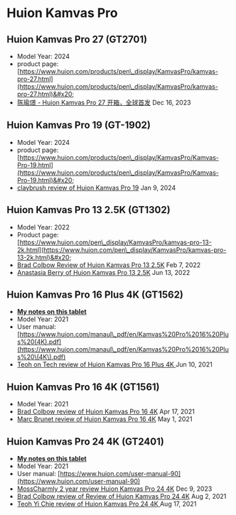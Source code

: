 # Huion Kamvas Pro

## Huion Kamvas Pro 27 (GT2701)

* Model Year: 2024
* product page: [https://www.huion.com/products/pen\_display/KamvasPro/kamvas-pro-27.html](https://www.huion.com/products/pen\_display/KamvasPro/kamvas-pro-27.html)&#x20;
* [陈瑜璟 - Huion Kamvas Pro 27 开箱，全球首发](https://www.youtube.com/watch?v=n4Jly9fYHjo) Dec 16, 2023&#x20;

## Huion Kamvas Pro 19 (GT-1902)

* Model Year: 2024
* product page: [https://www.huion.com/products/pen\_display/KamvasPro/Kamvas-Pro-19.html](https://www.huion.com/products/pen\_display/KamvasPro/Kamvas-Pro-19.html)&#x20;
* [claybrush review of Huion Kamvas Pro 19](https://www.youtube.com/watch?v=hvrPw6mlrlQ) Jan 9, 2024

## Huion Kamvas Pro 13 2.5K (GT1302)

* Model Year: 2022
* Product page: [https://www.huion.com/pen\_display/KamvasPro/kamvas-pro-13-2k.html](https://www.huion.com/pen\_display/KamvasPro/kamvas-pro-13-2k.html)&#x20;
* [Brad Colbow Review of Huion Kamvas Pro 13 2.5K](https://youtu.be/8Zqmvccypuc) Feb 7, 2022
* [Anastasia Berry of Huion Kamvas Pro 13 2.5K](https://youtu.be/UXPdIF1cZp0) Jun 13, 2022

## Huion Kamvas Pro 16 Plus 4K (GT1562)

* [**My notes on this tablet**](7p-notes-huion-kamvas-pro-16-plus-4k-gt1562.md)
* Model Year: 2021
* User manual: [https://www.huion.com/manaul\_pdf/en/Kamvas%20Pro%2016%20Plus%20(4K).pdf](https://www.huion.com/manaul\_pdf/en/Kamvas%20Pro%2016%20Plus%20\(4K\).pdf)
* [Teoh on Tech review of Huion Kamvas Pro 16 Plus 4K ](https://www.youtube.com/watch?v=0sfbhhXoR8E)Jun 10, 2021

## Huion Kamvas Pro 16 4K (GT1561)

* Model Year: 2021
* [Brad Colbow review of Huion Kamvas Pro 16 4K](https://youtu.be/7P3RW0JxgPU) Apr 17, 2021&#x20;
* [Marc Brunet review of Huion Kamvas Pro 16 4K](https://youtu.be/KlBDEezxjiw) May 1, 2021

## Huion Kamvas Pro 24 4K (GT2401)

* [**My notes on this tablet**](7p-notes-huion-kamvas-pro-24-4k-gt2401.md)&#x20;
* Model Year: 2021
* User manual: [https://www.huion.com/user-manual-90](https://www.huion.com/user-manual-90) &#x20;
* [MossCharmly 2 year review Huion Kamvas Pro 24 4K](https://www.youtube.com/watch?v=XwD\_7x2S-7g) Dec 9, 2023
* [Brad Colbow review of Review of Huion Kamvas Pro 24 4K](https://www.youtube.com/watch?v=HvQxDrzgbOo) Aug 2, 2021
* [Teoh Yi Chie review of Huion Kamvas Pro 24 4K ](https://www.youtube.com/watch?v=r8k5qsgJXlM)Aug 17, 2021

